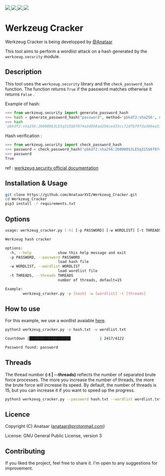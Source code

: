 <a target="_blank" href="https://img.shields.io/badge/platform-linux-success.svg" rel="noopener noreferrer">
    <img src="https://img.shields.io/badge/platform-linux-success.svg">
</a>
<a target="_blank" href="https://img.shields.io/badge/platform-windows-success.svg" rel="noopener noreferrer">
    <img src="https://img.shields.io/badge/platform-windows-success.svg">
</a>
<a target="_blank" href="https://img.shields.io/badge/version-1.0.0-yellow" rel="noopener noreferrer">
    <img src="https://img.shields.io/badge/version-1.0.0-yellow">
</a>
<a href="https://www.python.org/" rel="nofollow">
    <img src="https://img.shields.io/badge/python-3.10-red">
</a>

Werkzeug Cracker
=========

Werkzeug Cracker is being developped by [@Anataar](https://github.com/AnataarXVI)

This tool aims to perform a wordlist attack on a hash generated by the `werkzeug.security` module. 

Description
------------

This tool uses the `werkzeug.security` library and the `check_password_hash` function. The function returns `True` if the password matches otherwise it returns `False` .

Example of hash:
```python
>>> from werkzeug.security import generate_password_hash
>>> hash = generate_password_hash("password", method='pbkdf2:sha256', salt_length=8)
>>> hash
'pbkdf2:sha256:260000$3LESq315$6f074a3d958ad256ced33cc72dfb79fda306ea53eb4d171d4c1bee4881e778c1'
```

Hash verification :

```python
>>> from werkzeug.security import check_password_hash
>>> password = check_password_hash("pbkdf2:sha256:260000$3LESq315$6f074a3d958ad256ced33cc72dfb79fda306ea53eb4d171d4c1bee4881e778c1", "password")
>>> password
True
```

ref : [werkzeug.security official documentation](https://werkzeug.palletsprojects.com/en/2.3.x/utils/#module-werkzeug.security)


Installation & Usage
------------

```bash
git clone https://github.com/AnataarXVI/Werkzeug_Cracker.git
cd Werkzeug_Cracker
pip3 install -r requirements.txt
```

Options
------------

```bash
usage: werkzeug_cracker.py [-h] [-p PASSWORD] [-w WORDLIST] [-t THREADS]

Werkzeug hash cracker

options:
  -h, --help            show this help message and exit
  -p PASSWORD, --password PASSWORD
                        load hash file
  -w WORDLIST, --wordlist WORDLIST
                        load wordlist file
  -t THREADS, --threads THREADS
                        number of threads, default=15

Example:
        werkzeug_cracker.py -p [hash] -w [wordlist] -t [threads]
```

How to use
------------
For this example, we use a wordlist avaiable [here](https://github.com/praetorian-inc/Hob0Rules/tree/master/wordlists).
```bash
python3 werkzeug_cracker.py -p hash.txt -w wordlist.txt

Countdown |██████████████████▊             | 2417/4122

Password found: password
```

Threads
------------

The thread number **(-t | --threads)** reflects the number of separated brute force processes. The more you increase the number of threads, the more the brute force will increase its speed. By default, the number of threads is 15, but you can increase it if you want to speed up the progress.

```bash
python3 werkzeug_cracker.py --password hash.txt --wordlist wordlist.txt -t 20
```

Licence
------------

Copyright (C) Anataar (anataar@protonmail.com)

License: GNU General Public License, version 3

Contributing
------------

If you liked the project, feel free to share it. I'm open to any suggestions for improvement.
